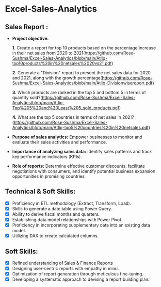 # Excel-Sales-Analytics
## Sales Report :


- **Project objective:** 

    **1.** Create a report for top 10 products based on the percentage increase in their net sales from 2020 to 2021(https://github.com/Rose-Sushma/Excel-Sales-Analytics/blob/main/Atliq-top10products%20in%20netsales%2020vs21.pdf)

    **2.** Generate a "Division" report to present the net sales data for 2020 and 2021, along with the growth percentage(https://github.com/Rose-Sushma/Excel-Sales-Analytics/blob/main/Atliq-Divisionwisereport.pdf)

	**3.** Which products are ranked in the top 5 and bottom 5 in terms of quantity sold?(https://github.com/Rose-Sushma/Excel-Sales-Analytics/blob/main/Atliq-Top%205%20and%20Least%205_sold_products.pdf)

	**4.** What are the top 5 countries in terms of net sales in 2021?(https://github.com/Rose-Sushma/Excel-Sales-Analytics/blob/main/Atliq-top5%20countries%20in%20netsales.pdf)


- **Purpose of sales analytics:** Empower businesses to monitor and evaluate their sales activities and performance.

- **Importance of analyzing sales data:** Identify sales patterns and track key performance indicators (KPIs).

- **Role of reports:** Determine effective customer discounts, facilitate negotiations with consumers, and identify potential business expansion opportunities in promising countries.



## Technical & Soft Skills:
- [x]	Proficiency in ETL methodology (Extract, Transform, Load).
- [x]	Skills to generate a date table using Power Query.
- [x]	Ability to derive fiscal months and quarters.
- [x]	Establishing data model relationships with Power Pivot.
- [x]	Proficiency in incorporating supplementary data into an existing data model.
- [x]	Utilizing DAX to create calculated columns.

## Soft Skills:
- [x]	Refined understanding of Sales & Finance Reports
- [x]	Designing user-centric reports with empathy in mind.
- [x]	Optimization of report generation through meticulous fine-tuning.
- [x]	Developing a systematic approach to devising a report building plan.
